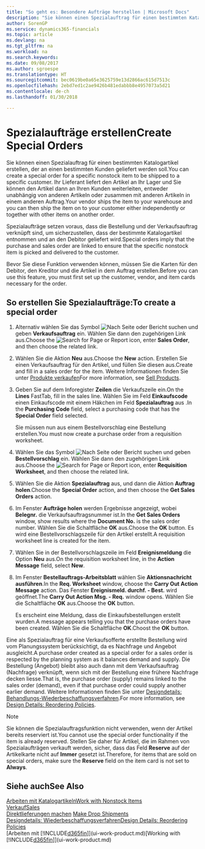 ```yaml
---
title: "So geht es: Besondere Aufträge herstellen | Microsoft Docs"
description: "Sie können einen Spezialauftrag für einen bestimmten Katalogartikel erstellen, der an einen bestimmten Kunden geliefert werden soll. Ihr Lieferant liefert den Artikel an Ihr Lager und Sie können den Artikel dann an Ihren Kunden weiterleiten, entweder unabhängig von anderen Artikeln oder zusammen mit anderen Artikeln in einem anderen Auftrag."
author: SorenGP
ms.service: dynamics365-financials
ms.topic: article
ms.devlang: na
ms.tgt_pltfrm: na
ms.workload: na
ms.search.keywords: 
ms.date: 09/08/2017
ms.author: sgroespe
ms.translationtype: HT
ms.sourcegitcommit: bec0619be0a65e3625759e13d2866ac615d7513c
ms.openlocfilehash: 2ebd7ed1c2ae9426b481edabbb8e4957073a5d21
ms.contentlocale: de-ch
ms.lasthandoff: 01/30/2018

---
```

# <a name="create-special-orders"></a><span data-ttu-id="b2843-104">Spezialaufträge erstellen</span><span class="sxs-lookup"><span data-stu-id="b2843-104">Create Special Orders</span></span>
<span data-ttu-id="b2843-105">Sie können einen Spezialauftrag für einen bestimmten Katalogartikel erstellen, der an einen bestimmten Kunden geliefert werden soll.</span><span class="sxs-lookup"><span data-stu-id="b2843-105">You can create a special order for a specific nonstock item to be shipped to a specific customer.</span></span> <span data-ttu-id="b2843-106">Ihr Lieferant liefert den Artikel an Ihr Lager und Sie können den Artikel dann an Ihren Kunden weiterleiten, entweder unabhängig von anderen Artikeln oder zusammen mit anderen Artikeln in einem anderen Auftrag.</span><span class="sxs-lookup"><span data-stu-id="b2843-106">Your vendor ships the item to your warehouse and you can then ship the item on to your customer either independently or together with other items on another order.</span></span>  

<span data-ttu-id="b2843-107">Spezialaufträge setzen voraus, dass die Bestellung und der Verkaufsauftrag verknüpft sind, um sicherzustellen, dass der bestimmte Katalogartikel entnommen und an den Debitor geliefert wird.</span><span class="sxs-lookup"><span data-stu-id="b2843-107">Special orders imply that the purchase and sales order are linked to ensure that the specific nonstock item is picked and delivered to the customer.</span></span>  

<span data-ttu-id="b2843-108">Bevor Sie diese Funktion verwenden können, müssen Sie die Karten für den Debitor, den Kreditor und die Artikel in dem Auftrag erstellen.</span><span class="sxs-lookup"><span data-stu-id="b2843-108">Before you can use this feature, you must first set up the customer, vendor, and item cards necessary for the order.</span></span>  

## <a name="to-create-a-special-order"></a><span data-ttu-id="b2843-109">So erstellen Sie Spezialaufträge:</span><span class="sxs-lookup"><span data-stu-id="b2843-109">To create a special order</span></span>  
1.  <span data-ttu-id="b2843-110">Alternativ wählen Sie das Symbol ![Nach Seite oder Bericht suchen](media/ui-search/search_small.png "Nach Seite oder Bericht suchen") und geben **Verkaufsauftrag** ein. Wählen Sie dann den zugehörigen Link aus.</span><span class="sxs-lookup"><span data-stu-id="b2843-110">Choose the ![Search for Page or Report](media/ui-search/search_small.png "Search for Page or Report icon") icon, enter **Sales Order**, and then choose the related link.</span></span>  
2. <span data-ttu-id="b2843-111">Wählen Sie die Aktion **Neu** aus.</span><span class="sxs-lookup"><span data-stu-id="b2843-111">Choose the **New** action.</span></span> <span data-ttu-id="b2843-112">Erstellen Sie einen  Verkaufsauftrag für den Artikel, und füllen Sie diesen aus.</span><span class="sxs-lookup"><span data-stu-id="b2843-112">Create and fill in a  sales order for the item.</span></span> <span data-ttu-id="b2843-113">Weitere Informationen finden Sie unter [Produkte verkaufen](sales-how-sell-products.md)</span><span class="sxs-lookup"><span data-stu-id="b2843-113">For more information, see [Sell Products](sales-how-sell-products.md).</span></span>
3.  <span data-ttu-id="b2843-114">Geben Sie auf dem Inforegister **Zeilen** die Verkaufszeile ein.</span><span class="sxs-lookup"><span data-stu-id="b2843-114">On the **Lines** FastTab, fill in the sales line.</span></span> <span data-ttu-id="b2843-115">Wählen Sie im Feld **Einkaufscode** einen Einkaufscode mit einem Häkchen im Feld **Spezialauftrag** aus .</span><span class="sxs-lookup"><span data-stu-id="b2843-115">In the **Purchasing Code** field, select a purchasing code that has the **Special Order** field selected.</span></span>

    <span data-ttu-id="b2843-116">Sie müssen nun aus einem Bestellvorschlag eine Bestellung erstellen.</span><span class="sxs-lookup"><span data-stu-id="b2843-116">You must now create a purchase order from a requisition worksheet.</span></span>  
4. <span data-ttu-id="b2843-117">Wählen Sie das Symbol ![Nach Seite oder Bericht suchen](media/ui-search/search_small.png "Nach Seite oder Bericht suchen") und geben **Bestellvorschlag** ein. Wählen Sie dann den zugehörigen Link aus.</span><span class="sxs-lookup"><span data-stu-id="b2843-117">Choose the ![Search for Page or Report](media/ui-search/search_small.png "Search for Page or Report icon") icon, enter **Requisition Worksheet**, and then choose the related link.</span></span>  
5. <span data-ttu-id="b2843-118">Wählen Sie die Aktion **Spezialauftrag** aus, und dann die Aktion **Auftrag holen**.</span><span class="sxs-lookup"><span data-stu-id="b2843-118">Choose the **Special Order** action, and then choose the **Get Sales Orders** action.</span></span>  
6.  <span data-ttu-id="b2843-119">Im Fenster **Aufträge holen** werden Ergebnisse angezeigt, wobei **Belegnr.** die Verkaufsauftragsnummer ist.</span><span class="sxs-lookup"><span data-stu-id="b2843-119">In the **Get Sales Orders** window, show results where the **Document No.** is the sales order number.</span></span> <span data-ttu-id="b2843-120">Wählen Sie die Schaltfläche **OK** aus.</span><span class="sxs-lookup"><span data-stu-id="b2843-120">Choose the **OK** button.</span></span> <span data-ttu-id="b2843-121">Es wird eine Bestellvorschlagszeile für den Artikel erstellt.</span><span class="sxs-lookup"><span data-stu-id="b2843-121">A requisition worksheet line is created for the item.</span></span>  
7.  <span data-ttu-id="b2843-122">Wählen Sie in der Bestellvorschlagszeile im Feld **Ereignismeldung** die Option **Neu** aus.</span><span class="sxs-lookup"><span data-stu-id="b2843-122">On the requisition worksheet line, in the **Action Message** field, select **New**.</span></span>  
8.  <span data-ttu-id="b2843-123">Im Fenster **Bestellauftrags-Arbeitsblatt** wählen Sie **Aktionsnachricht ausführen**.</span><span class="sxs-lookup"><span data-stu-id="b2843-123">In the **Req. Worksheet** window, choose the **Carry Out Action Message** action.</span></span> <span data-ttu-id="b2843-124">Das Fenster **Ereignismeld. durchf. - Best.** wird geöffnet.</span><span class="sxs-lookup"><span data-stu-id="b2843-124">The **Carry Out Action Msg. - Req.** window opens.</span></span> <span data-ttu-id="b2843-125">Wählen Sie die Schaltfläche **OK** aus.</span><span class="sxs-lookup"><span data-stu-id="b2843-125">Choose the **OK** button.</span></span>  

    <span data-ttu-id="b2843-126">Es erscheint eine Meldung, dass die Einkaufsbestellungen erstellt wurden.</span><span class="sxs-lookup"><span data-stu-id="b2843-126">A message appears telling you that the purchase orders have been created.</span></span> <span data-ttu-id="b2843-127">Wählen Sie die Schaltfläche **OK**.</span><span class="sxs-lookup"><span data-stu-id="b2843-127">Choost the **OK** button.</span></span>  

<span data-ttu-id="b2843-128">Eine als Spezialauftrag für eine Verkaufsofferte erstellte Bestellung wird vom Planungssystem berücksichtigt, da es Nachfrage und Angebot ausgleicht.</span><span class="sxs-lookup"><span data-stu-id="b2843-128">A purchase order created as a special order for a sales order is respected by the planning system as it balances demand and supply.</span></span> <span data-ttu-id="b2843-129">Die Bestellung (Angebot) bleibt also auch dann mit dem Verkaufsauftrag (Nachfrage) verknüpft, wenn sich mit der Bestellung eine frühere Nachfrage decken liesse.</span><span class="sxs-lookup"><span data-stu-id="b2843-129">That is, the purchase order (supply) remains linked to the sales order (demand), even if that purchase order could supply another earlier demand.</span></span> <span data-ttu-id="b2843-130">Weitere Informationen finden Sie unter [Designdetails: Behandlungs-Wiederbeschaffungsverfahren](design-details-reservation-order-tracking-and-action-messaging.md).</span><span class="sxs-lookup"><span data-stu-id="b2843-130">For more information, see [Design Details: Reordering Policies](design-details-reservation-order-tracking-and-action-messaging.md).</span></span>  

> [!NOTE]  
>  <span data-ttu-id="b2843-131">Sie können die Spezialauftragsfunktion nicht verwenden, wenn der Artikel bereits reserviert ist.</span><span class="sxs-lookup"><span data-stu-id="b2843-131">You cannot use the special order functionality if the item is already reserved.</span></span> <span data-ttu-id="b2843-132">Stellen Sie daher für Artikel, die im Rahmen von Spezialaufträgen verkauft werden, sicher, dass das Feld **Reserve** auf der Artikelkarte nicht auf **Immer** gesetzt ist.</span><span class="sxs-lookup"><span data-stu-id="b2843-132">Therefore, for items that are sold on special orders, make sure the **Reserve** field on the item card is not set to **Always**.</span></span>  

## <a name="see-also"></a><span data-ttu-id="b2843-133">Siehe auch</span><span class="sxs-lookup"><span data-stu-id="b2843-133">See Also</span></span>  
[<span data-ttu-id="b2843-134">Arbeiten mit Katalogartikeln</span><span class="sxs-lookup"><span data-stu-id="b2843-134">Work with Nonstock Items</span></span>](inventory-how-work-nonstock-items.md)  
[<span data-ttu-id="b2843-135">Verkauf</span><span class="sxs-lookup"><span data-stu-id="b2843-135">Sales</span></span>](sales-manage-sales.md)  
<span data-ttu-id="b2843-136">[Direktlieferungen machen](sales-how-drop-shipment.md) </span><span class="sxs-lookup"><span data-stu-id="b2843-136">[Make Drop Shipments](sales-how-drop-shipment.md) </span></span>  
[<span data-ttu-id="b2843-137">Designdetails: Wiederbeschaffungsverfahren</span><span class="sxs-lookup"><span data-stu-id="b2843-137">Design Details: Reordering Policies</span></span>](design-details-reservation-order-tracking-and-action-messaging.md)  
<span data-ttu-id="b2843-138">[Arbeiten mit [!INCLUDE[d365fin](includes/d365fin_md.md)]](ui-work-product.md)</span><span class="sxs-lookup"><span data-stu-id="b2843-138">[Working with [!INCLUDE[d365fin](includes/d365fin_md.md)]](ui-work-product.md)</span></span>

